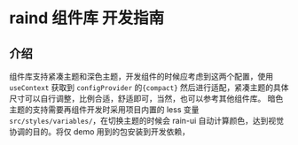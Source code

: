 # raind 组件库 开发指南

## 介绍

组件库支持紧凑主题和深色主题，开发组件的时候应考虑到这两个配置，使用 `useContext` 获取到 `configProvider` 的`{compact}` 然后进行适配，紧凑主题的具体尺寸可以自行调整，比例合适，舒适即可，当然，也可以参考其他组件库。 暗色主题的支持需要再组件开发时采用项目内置的 less 变量`src/styles/variables/`，在切换主题的时候会 rain-ui 自动计算颜色，达到视觉协调的目的。将仅 demo 用到的包安装到开发依赖，
